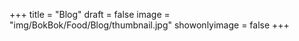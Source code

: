 +++
title = "Blog"
draft = false
image = "img/BokBok/Food/Blog/thumbnail.jpg"
showonlyimage = false
+++

<!--more-->

